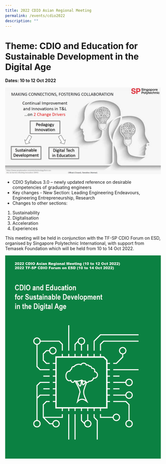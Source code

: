 ```yaml
---
title: 2022 CDIO Asian Regional Meeting
permalink: /events/cdio2022
description: ""
---
```



# Theme: CDIO and Education for Sustainable Development in the Digital Age

**Dates: 10 to 12 Oct 2022**

![](/images/cdio2022-info.jpg)

* CDIO Syllabus 3.0 – newly updated reference on desirable competencies of graduating engineers
* Key changes - New Section: Leading Engineering Endeavours, Engineering Entrepreneurship, Research
* Changes to other sections:
1. Sustainability
2. Digitalisation
3. Acceleration
4. Experiences




This meeting will be held in conjunction with the TF-SP CDIO Forum on ESD, organised by Singapore Polytechnic International, with support from Temasek Foundation which will be held from 10 to 14 Oct 2022.

![](/images/2022-cdio-splash.png)